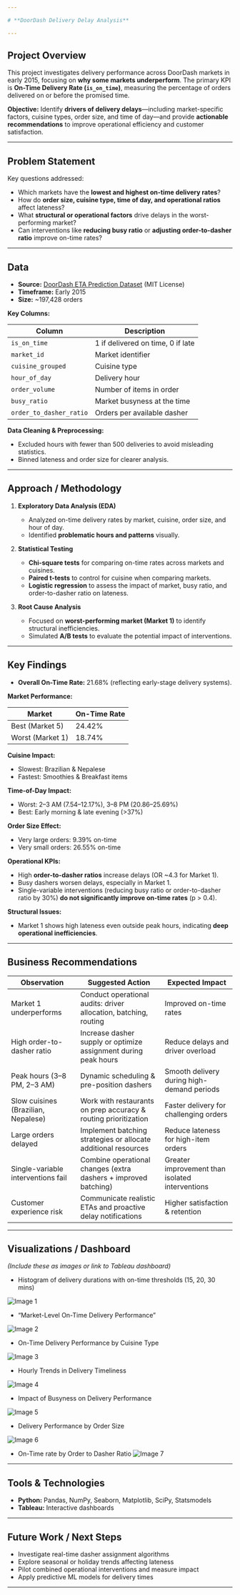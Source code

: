 ```yaml
---

# **DoorDash Delivery Delay Analysis**

---
```


## **Project Overview**

This project investigates delivery performance across DoorDash markets in early 2015, focusing on **why some markets underperform**. The primary KPI is **On-Time Delivery Rate (`is_on_time`)**, measuring the percentage of orders delivered on or before the promised time.

**Objective:** Identify **drivers of delivery delays**—including market-specific factors, cuisine types, order size, and time of day—and provide **actionable recommendations** to improve operational efficiency and customer satisfaction.

---

## **Problem Statement**

Key questions addressed:

* Which markets have the **lowest and highest on-time delivery rates**?
* How do **order size, cuisine type, time of day, and operational ratios** affect lateness?
* What **structural or operational factors** drive delays in the worst-performing market?
* Can interventions like **reducing busy ratio** or **adjusting order-to-dasher ratio** improve on-time rates?

---

## **Data**

* **Source:** [DoorDash ETA Prediction Dataset](https://www.kaggle.com/datasets/dharun4772/doordash-eta-prediction) (MIT License)
* **Timeframe:** Early 2015
* **Size:** \~197,428 orders

**Key Columns:**

| Column                  | Description                       |
| ----------------------- | --------------------------------- |
| `is_on_time`            | 1 if delivered on time, 0 if late |
| `market_id`             | Market identifier                 |
| `cuisine_grouped`       | Cuisine type                      |
| `hour_of_day`           | Delivery hour                     |
| `order_volume`          | Number of items in order          |
| `busy_ratio`            | Market busyness at the time       |
| `order_to_dasher_ratio` | Orders per available dasher       |

**Data Cleaning & Preprocessing:**

* Excluded hours with fewer than 500 deliveries to avoid misleading statistics.
* Binned lateness and order size for clearer analysis.

---

## **Approach / Methodology**

1. **Exploratory Data Analysis (EDA)**

   * Analyzed on-time delivery rates by market, cuisine, order size, and hour of day.
   * Identified **problematic hours and patterns** visually.

2. **Statistical Testing**

   * **Chi-square tests** for comparing on-time rates across markets and cuisines.
   * **Paired t-tests** to control for cuisine when comparing markets.
   * **Logistic regression** to assess the impact of market, busy ratio, and order-to-dasher ratio on lateness.

3. **Root Cause Analysis**

   * Focused on **worst-performing market (Market 1)** to identify structural inefficiencies.
   * Simulated **A/B tests** to evaluate the potential impact of interventions.

---

## **Key Findings**

* **Overall On-Time Rate:** 21.68% (reflecting early-stage delivery systems).

**Market Performance:**

| Market           | On-Time Rate |
| ---------------- | ------------ |
| Best (Market 5)  | 24.42%       |
| Worst (Market 1) | 18.74%       |

**Cuisine Impact:**

* Slowest: Brazilian & Nepalese
* Fastest: Smoothies & Breakfast items

**Time-of-Day Impact:**

* Worst: 2–3 AM (7.54–12.17%), 3–8 PM (20.86–25.69%)
* Best: Early morning & late evening (>37%)

**Order Size Effect:**

* Very large orders: 9.39% on-time
* Very small orders: 26.55% on-time

**Operational KPIs:**

* High **order-to-dasher ratios** increase delays (OR \~4.3 for Market 1).
* Busy dashers worsen delays, especially in Market 1.
* Single-variable interventions (reducing busy ratio or order-to-dasher ratio by 30%) **do not significantly improve on-time rates** (p > 0.4).

**Structural Issues:**

* Market 1 shows high lateness even outside peak hours, indicating **deep operational inefficiencies**.

---

## **Business Recommendations**

| Observation                         | Suggested Action                                                 | Expected Impact                                 |
| ----------------------------------- | ---------------------------------------------------------------- | ----------------------------------------------- |
| Market 1 underperforms              | Conduct operational audits: driver allocation, batching, routing | Improved on-time rates                          |
| High order-to-dasher ratio          | Increase dasher supply or optimize assignment during peak hours  | Reduce delays and driver overload               |
| Peak hours (3–8 PM, 2–3 AM)         | Dynamic scheduling & pre-position dashers                        | Smooth delivery during high-demand periods      |
| Slow cuisines (Brazilian, Nepalese) | Work with restaurants on prep accuracy & routing prioritization  | Faster delivery for challenging orders          |
| Large orders delayed                | Implement batching strategies or allocate additional resources   | Reduce lateness for high-item orders            |
| Single-variable interventions fail  | Combine operational changes (extra dashers + improved batching)  | Greater improvement than isolated interventions |
| Customer experience risk            | Communicate realistic ETAs and proactive delay notifications     | Higher satisfaction & retention                 |

---

## **Visualizations / Dashboard**

*(Include these as images or link to Tableau dashboard)*

* Histogram of delivery durations with on-time thresholds (15, 20, 30 mins)
  
![Image 1](Graphs/output.png)

* “Market-Level On-Time Delivery Performance”
  
![Image 2](Graphs/output1.png)

* On-Time Delivery Performance by Cuisine Type
  
![Image 3](Graphs/output3.png)

* Hourly Trends in Delivery Timeliness
  
![Image 4](Graphs/output4.png)

* Impact of Busyness on Delivery Performance
  
![Image 5](Graphs/output5.png)

* Delivery Performance by Order Size
  
![Image 6](Graphs/output6.png)

* On-Time rate by Order to Dasher Ratio
![Image 7](Graphs/output7.png)
---

## **Tools & Technologies**

* **Python:** Pandas, NumPy, Seaborn, Matplotlib, SciPy, Statsmodels
* **Tableau:** Interactive dashboards

---

## **Future Work / Next Steps**

* Investigate real-time dasher assignment algorithms
* Explore seasonal or holiday trends affecting lateness
* Pilot combined operational interventions and measure impact
* Apply predictive ML models for delivery times

---
